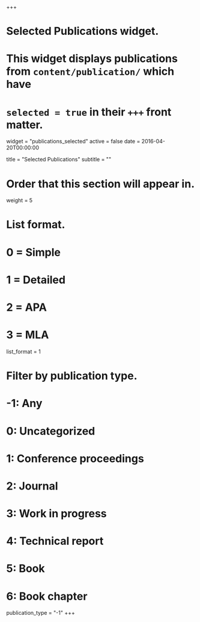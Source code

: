 +++
# Selected Publications widget.
# This widget displays publications from `content/publication/` which have
# `selected = true` in their `+++` front matter.
widget = "publications_selected"
active = false
date = 2016-04-20T00:00:00

title = "Selected Publications"
subtitle = ""

# Order that this section will appear in.
weight = 5

# List format.
#   0 = Simple
#   1 = Detailed
#   2 = APA
#   3 = MLA
list_format = 1

# Filter by publication type.
# -1: Any
#  0: Uncategorized
#  1: Conference proceedings
#  2: Journal
#  3: Work in progress
#  4: Technical report
#  5: Book
#  6: Book chapter
publication_type = "-1"
+++

